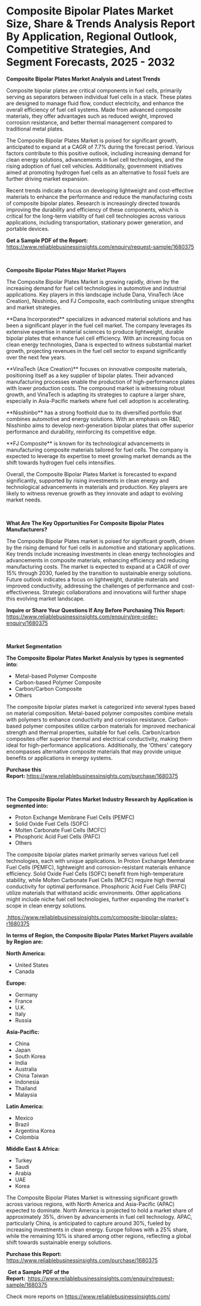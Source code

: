 <p><h1>Composite Bipolar Plates Market Size, Share & Trends Analysis Report By Application, Regional Outlook, Competitive Strategies, And Segment Forecasts, 2025 - 2032</h1></p><p><strong>Composite Bipolar Plates Market Analysis and Latest Trends</strong></p>
<p><p>Composite bipolar plates are critical components in fuel cells, primarily serving as separators between individual fuel cells in a stack. These plates are designed to manage fluid flow, conduct electricity, and enhance the overall efficiency of fuel cell systems. Made from advanced composite materials, they offer advantages such as reduced weight, improved corrosion resistance, and better thermal management compared to traditional metal plates.</p><p>The Composite Bipolar Plates Market is poised for significant growth, anticipated to expand at a CAGR of 7.7% during the forecast period. Various factors contribute to this positive outlook, including increasing demand for clean energy solutions, advancements in fuel cell technologies, and the rising adoption of fuel cell vehicles. Additionally, government initiatives aimed at promoting hydrogen fuel cells as an alternative to fossil fuels are further driving market expansion.</p><p>Recent trends indicate a focus on developing lightweight and cost-effective materials to enhance the performance and reduce the manufacturing costs of composite bipolar plates. Research is increasingly directed towards improving the durability and efficiency of these components, which is critical for the long-term viability of fuel cell technologies across various applications, including transportation, stationary power generation, and portable devices.</p></p>
<p><strong>Get a Sample PDF of the Report:&nbsp;</strong> <a href="https://www.reliablebusinessinsights.com/enquiry/request-sample/1680375?utm_campaign=3283&utm_medium=2&utm_source=Github&utm_content=ia&utm_term=24032025&utm_id=composite-bipolar-plates">https://www.reliablebusinessinsights.com/enquiry/request-sample/1680375</a></p>
<p>&nbsp;</p>
<p><strong>Composite Bipolar Plates Major Market Players</strong></p>
<p><p>The Composite Bipolar Plates Market is growing rapidly, driven by the increasing demand for fuel cell technologies in automotive and industrial applications. Key players in this landscape include Dana, VinaTech (Ace Creation), Nisshinbo, and FJ Composite, each contributing unique strengths and market strategies.</p><p>**Dana Incorporated** specializes in advanced material solutions and has been a significant player in the fuel cell market. The company leverages its extensive expertise in material sciences to produce lightweight, durable bipolar plates that enhance fuel cell efficiency. With an increasing focus on clean energy technologies, Dana is expected to witness substantial market growth, projecting revenues in the fuel cell sector to expand significantly over the next few years.</p><p>**VinaTech (Ace Creation)** focuses on innovative composite materials, positioning itself as a key supplier of bipolar plates. Their advanced manufacturing processes enable the production of high-performance plates with lower production costs. The compound market is witnessing robust growth, and VinaTech is adapting its strategies to capture a larger share, especially in Asia-Pacific markets where fuel cell adoption is accelerating.</p><p>**Nisshinbo** has a strong foothold due to its diversified portfolio that combines automotive and energy solutions. With an emphasis on R&D, Nisshinbo aims to develop next-generation bipolar plates that offer superior performance and durability, reinforcing its competitive edge.</p><p>**FJ Composite** is known for its technological advancements in manufacturing composite materials tailored for fuel cells. The company is expected to leverage its expertise to meet growing market demands as the shift towards hydrogen fuel cells intensifies.</p><p>Overall, the Composite Bipolar Plates Market is forecasted to expand significantly, supported by rising investments in clean energy and technological advancements in materials and production. Key players are likely to witness revenue growth as they innovate and adapt to evolving market needs.</p></p>
<p>&nbsp;</p>
<p><strong>What Are The Key Opportunities For Composite Bipolar Plates Manufacturers?</strong></p>
<p><p>The Composite Bipolar Plates market is poised for significant growth, driven by the rising demand for fuel cells in automotive and stationary applications. Key trends include increasing investments in clean energy technologies and advancements in composite materials, enhancing efficiency and reducing manufacturing costs. The market is expected to expand at a CAGR of over 15% through 2030, fueled by the transition to sustainable energy solutions. Future outlook indicates a focus on lightweight, durable materials and improved conductivity, addressing the challenges of performance and cost-effectiveness. Strategic collaborations and innovations will further shape this evolving market landscape.</p></p>
<p><strong>Inquire or Share Your Questions If Any Before Purchasing This Report:</strong> <a href="https://www.reliablebusinessinsights.com/enquiry/pre-order-enquiry/1680375?utm_campaign=3283&utm_medium=2&utm_source=Github&utm_content=ia&utm_term=24032025&utm_id=composite-bipolar-plates">https://www.reliablebusinessinsights.com/enquiry/pre-order-enquiry/1680375</a></p>
<p>&nbsp;</p>
<p><strong>Market Segmentation</strong></p>
<p><strong>The Composite Bipolar Plates Market Analysis by types is segmented into:</strong></p>
<p><ul><li>Metal-based Polymer Composite</li><li>Carbon-based Polymer Composite</li><li>Carbon/Carbon Composite</li><li>Others</li></ul></p>
<p><p>The composite bipolar plates market is categorized into several types based on material composition. Metal-based polymer composites combine metals with polymers to enhance conductivity and corrosion resistance. Carbon-based polymer composites utilize carbon materials for improved mechanical strength and thermal properties, suitable for fuel cells. Carbon/carbon composites offer superior thermal and electrical conductivity, making them ideal for high-performance applications. Additionally, the 'Others' category encompasses alternative composite materials that may provide unique benefits or applications in energy systems.</p></p>
<p><strong>Purchase this Report:&nbsp;</strong><a href="https://www.reliablebusinessinsights.com/purchase/1680375?utm_campaign=3283&utm_medium=2&utm_source=Github&utm_content=ia&utm_term=24032025&utm_id=composite-bipolar-plates">https://www.reliablebusinessinsights.com/purchase/1680375</a></p>
<p>&nbsp;</p>
<p><strong>The Composite Bipolar Plates Market Industry Research by Application is segmented into:</strong></p>
<p><ul><li>Proton Exchange Membrane Fuel Cells (PEMFC)</li><li>Solid Oxide Fuel Cells (SOFC)</li><li>Molten Carbonate Fuel Cells (MCFC)</li><li>Phosphoric Acid Fuel Cells (PAFC)</li><li>Others</li></ul></p>
<p><p>The composite bipolar plates market primarily serves various fuel cell technologies, each with unique applications. In Proton Exchange Membrane Fuel Cells (PEMFC), lightweight and corrosion-resistant materials enhance efficiency. Solid Oxide Fuel Cells (SOFC) benefit from high-temperature stability, while Molten Carbonate Fuel Cells (MCFC) require high thermal conductivity for optimal performance. Phosphoric Acid Fuel Cells (PAFC) utilize materials that withstand acidic environments. Other applications might include niche fuel cell technologies, further expanding the market's scope in clean energy solutions.</p></p>
<p><a href="https://www.reliablebusinessinsights.com/composite-bipolar-plates-r1680375?utm_campaign=3283&utm_medium=2&utm_source=Github&utm_content=ia&utm_term=24032025&utm_id=composite-bipolar-plates">&nbsp;https://www.reliablebusinessinsights.com/composite-bipolar-plates-r1680375</a></p>
<p><strong>In terms of Region, the Composite Bipolar Plates Market Players available by Region are:</strong></p>
<p>
    <p> <strong> North America: </strong>
        <ul>
            <li>United States</li>
            <li>Canada</li>
        </ul>
        </p> 
    <p> <strong> Europe: </strong>
        <ul>
            <li>Germany</li>
            <li>France</li>
            <li>U.K.</li>
            <li>Italy</li>
            <li>Russia</li>
        </ul>
        </p> 
    <p> <strong> Asia-Pacific: </strong>
        <ul>
            <li>China</li>
            <li>Japan</li>
            <li>South Korea</li>
            <li>India</li>
            <li>Australia</li>
            <li>China Taiwan</li>
            <li>Indonesia</li>
            <li>Thailand</li>
            <li>Malaysia</li>
        </ul>
        </p> 
    <p> <strong> Latin America: </strong>
        <ul>
            <li>Mexico</li>
            <li>Brazil</li>
            <li>Argentina Korea</li>
            <li>Colombia</li>
        </ul>
        </p> 
    <p> <strong> Middle East & Africa: </strong>
        <ul>
            <li>Turkey</li>
            <li>Saudi</li>
            <li>Arabia</li>
            <li>UAE</li>
            <li>Korea</li>
        </ul>
    </p>
    </p>
<p><p>The Composite Bipolar Plates Market is witnessing significant growth across various regions, with North America and Asia-Pacific (APAC) expected to dominate. North America is projected to hold a market share of approximately 35%, driven by advancements in fuel cell technology. APAC, particularly China, is anticipated to capture around 30%, fueled by increasing investments in clean energy. Europe follows with a 25% share, while the remaining 10% is shared among other regions, reflecting a global shift towards sustainable energy solutions.</p></p>
<p><strong>Purchase this Report: </strong><a href="https://www.reliablebusinessinsights.com/purchase/1680375?utm_campaign=3283&utm_medium=2&utm_source=Github&utm_content=ia&utm_term=24032025&utm_id=composite-bipolar-plates">https://www.reliablebusinessinsights.com/purchase/1680375</a></p>
<p>&nbsp;<strong>Get a Sample PDF of the Report:&nbsp;&nbsp;</strong><a href="https://www.reliablebusinessinsights.com/enquiry/request-sample/1680375?utm_campaign=3283&utm_medium=2&utm_source=Github&utm_content=ia&utm_term=24032025&utm_id=composite-bipolar-plates">https://www.reliablebusinessinsights.com/enquiry/request-sample/1680375</a></p>
<p><strong></strong></p>
<p>Check more reports on <a href="https://www.reliablebusinessinsights.com/?utm_campaign=3283&utm_medium=2&utm_source=Github&utm_content=ia&utm_term=24032025&utm_id=composite-bipolar-plates">https://www.reliablebusinessinsights.com/</a></p>